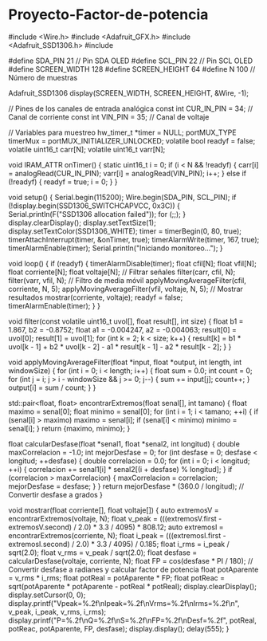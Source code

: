 # Proyecto-Factor-de-potencia

#include <Wire.h>
#include <Adafruit_GFX.h>
#include <Adafruit_SSD1306.h>
#include <cmath>

#define SDA_PIN 21       // Pin SDA OLED
#define SCL_PIN 22       // Pin SCL OLED
#define SCREEN_WIDTH 128
#define SCREEN_HEIGHT 64
#define N 100            // Número de muestras

Adafruit_SSD1306 display(SCREEN_WIDTH, SCREEN_HEIGHT, &Wire, -1);

// Pines de los canales de entrada analógica
const int CUR_IN_PIN = 34; // Canal de corriente
const int VIN_PIN = 35;    // Canal de voltaje

// Variables para muestreo
hw_timer_t *timer = NULL;
portMUX_TYPE timerMux = portMUX_INITIALIZER_UNLOCKED;
volatile bool readyf = false;
volatile uint16_t carr[N];
volatile uint16_t varr[N];

void IRAM_ATTR onTimer() {
    static uint16_t i = 0;
    if (i < N && !readyf) {
        carr[i] = analogRead(CUR_IN_PIN);
        varr[i] = analogRead(VIN_PIN);
        i++;
    } else if (!readyf) {
        readyf = true;
        i = 0;
    }
}

void setup() {
    Serial.begin(115200);
    Wire.begin(SDA_PIN, SCL_PIN);
    if (!display.begin(SSD1306_SWITCHCAPVCC, 0x3C)) {
        Serial.println(F("SSD1306 allocation failed"));
        for (;;);
    }
    display.clearDisplay();
    display.setTextSize(1);
    display.setTextColor(SSD1306_WHITE);
    timer = timerBegin(0, 80, true);
    timerAttachInterrupt(timer, &onTimer, true);
    timerAlarmWrite(timer, 167, true);
    timerAlarmEnable(timer);
    Serial.println("Iniciando monitoreo...");
}

void loop() {
    if (readyf) {
        timerAlarmDisable(timer);
        float cfil[N];
        float vfil[N];
        float corriente[N];
        float voltaje[N];
        // Filtrar señales
        filter(carr, cfil, N);
        filter(varr, vfil, N);
        // Filtro de media móvil
        applyMovingAverageFilter(cfil, corriente, N, 5);
        applyMovingAverageFilter(vfil, voltaje, N, 5);
        // Mostrar resultados
        mostrar(corriente, voltaje);
        readyf = false;
        timerAlarmEnable(timer);
    }
}

void filter(const volatile uint16_t uvol[], float result[], int size) {
    float b1 = 1.867, b2 = -0.8752;
    float a1 = -0.004247, a2 = -0.004063;
    result[0] = uvol[0];
    result[1] = uvol[1];
    for (int k = 2; k < size; k++) {
        result[k] = b1 * uvol[k - 1] + b2 * uvol[k - 2] - a1 * result[k - 1] - a2 * result[k - 2];
    }
}

void applyMovingAverageFilter(float *input, float *output, int length, int windowSize) {
    for (int i = 0; i < length; i++) {
        float sum = 0.0;
        int count = 0;
        for (int j = i; j > i - windowSize && j >= 0; j--) {
            sum += input[j];
            count++;
        }
        output[i] = sum / count;
    }
}

std::pair<float, float> encontrarExtremos(float senal[], int tamano) {
    float maximo = senal[0];
    float minimo = senal[0];
    for (int i = 1; i < tamano; ++i) {
        if (senal[i] > maximo) maximo = senal[i];
        if (senal[i] < minimo) minimo = senal[i];
    }
    return {maximo, minimo};
}

float calcularDesfase(float *senal1, float *senal2, int longitud) {
    double maxCorrelacion = -1.0;
    int mejorDesfase = 0;
    for (int desfase = 0; desfase < longitud; ++desfase) {
        double correlacion = 0.0;
        for (int i = 0; i < longitud; ++i) {
            correlacion += senal1[i] * senal2[(i + desfase) % longitud];
        }
        if (correlacion > maxCorrelacion) {
            maxCorrelacion = correlacion;
            mejorDesfase = desfase;
        }
    }
    return mejorDesfase * (360.0 / longitud); // Convertir desfase a grados
}

void mostrar(float corriente[], float voltaje[]) {
    auto extremosV = encontrarExtremos(voltaje, N);
    float v_peak = (((extremosV.first - extremosV.second) / 2.0) * 3.3 / 4095) * 808.12;
    auto extremosI = encontrarExtremos(corriente, N);
    float i_peak = (((extremosI.first - extremosI.second) / 2.0) * 3.3 / 4095) / 0.185;
    float i_rms = i_peak / sqrt(2.0);
    float v_rms = v_peak / sqrt(2.0);
    float desfase = calcularDesfase(voltaje, corriente, N);
    float FP = cos(desfase * PI / 180);  // Convertir desfase a radianes y calcular factor de potencia
    float potAparente = v_rms * i_rms;
    float potReal = potAparente * FP;
    float potReac = sqrt(potAparente * potAparente - potReal * potReal);
    display.clearDisplay();
    display.setCursor(0, 0);
    display.printf("Vpeak=%.2f\nIpeak=%.2f\nVrms=%.2f\nIrms=%.2f\n", v_peak, i_peak, v_rms, i_rms);
    display.printf("P=%.2f\nQ=%.2f\nS=%.2f\nFP=%.2f\nDesf=%.2f", potReal, potReac, potAparente, FP, desfase);
    display.display();
    delay(555);
}
